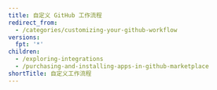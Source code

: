 ```yaml
---
title: 自定义 GitHub 工作流程
redirect_from:
  - /categories/customizing-your-github-workflow
versions:
  fpt: '*'
children:
  - /exploring-integrations
  - /purchasing-and-installing-apps-in-github-marketplace
shortTitle: 自定义工作流程
---
```


